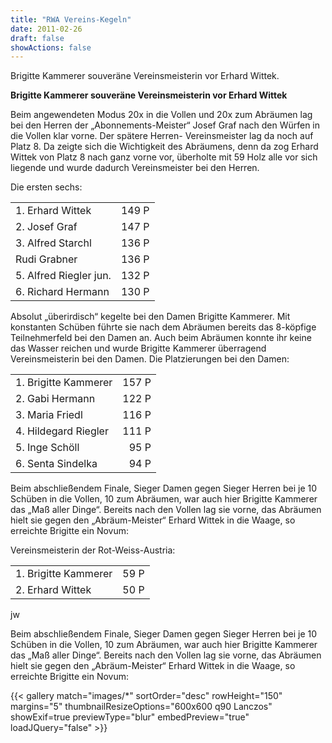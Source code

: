 ```yaml
---
title: "RWA Vereins-Kegeln"
date: 2011-02-26
draft: false
showActions: false
---
```

Brigitte Kammerer souveräne Vereinsmeisterin vor Erhard Wittek.
<!--more-->

**Brigitte Kammerer souveräne Vereinsmeisterin vor Erhard Wittek**

Beim angewendeten Modus 20x in die Vollen und 20x zum Abräumen lag bei den Herren der „Abonnements-Meister“ Josef Graf nach den Würfen in die Vollen klar vorne. Der spätere Herren- Vereinsmeister lag da noch auf Platz 8. Da zeigte sich die Wichtigkeit des Abräumens, denn da zog Erhard Wittek von Platz 8 nach ganz vorne vor, überholte mit 59 Holz alle vor sich liegende und wurde dadurch Vereinsmeister bei den Herren.

Die ersten sechs:


|                          |        |
| -------------------------- | -------: |
| 1\. Erhard Wittek        | 149 P |
| 2\. Josef Graf           |  147 P |
| 3\. Alfred Starchl       |  136 P |
| Rudi Grabner             |  136 P |
| 5\. Alfred Riegler jun\. |  132 P |
| 6\. Richard Hermann      |  130 P |

Absolut „überirdisch“ kegelte bei den Damen Brigitte Kammerer. Mit konstanten Schüben führte sie nach dem Abräumen bereits das 8-köpfige Teilnehmerfeld bei den Damen an. Auch beim Abräumen konnte ihr keine das Wasser reichen und wurde Brigitte Kammerer überragend Vereinsmeisterin bei den Damen.
Die Platzierungen bei den Damen:


|                       |        |
| ----------------------- | -------: |
| 1\. Brigitte Kammerer | 157 P |
| 2\. Gabi Hermann      | 122 P |
| 3\. Maria Friedl      |  116 P |
| 4\. Hildegard Riegler |  111 P |
| 5\. Inge Schöll      |   95 P |
| 6\. Senta Sindelka    |   94 P |

Beim abschließendem Finale, Sieger Damen gegen Sieger Herren bei je 10 Schüben in die Vollen, 10 zum Abräumen, war auch hier Brigitte Kammerer das „Maß aller Dinge“. Bereits nach den Vollen lag sie vorne, das Abräumen hielt sie gegen den „Abräum-Meister“ Erhard Wittek in die Waage, so erreichte Brigitte ein Novum:

Vereinsmeisterin der Rot-Weiss-Austria:


|                       |       |
| ----------------------- | ------: |
| 1\. Brigitte Kammerer | 59 P |
| 2\. Erhard Wittek     | 50 P |

jw

Beim abschließendem Finale, Sieger Damen gegen Sieger Herren bei je 10 Schüben in die Vollen, 10 zum Abräumen, war auch hier Brigitte Kammerer das „Maß aller Dinge“. Bereits nach den Vollen lag sie vorne, das Abräumen hielt sie gegen den „Abräum-Meister“ Erhard Wittek in die Waage, so erreichte Brigitte ein Novum:

{{< gallery match="images/*" sortOrder="desc" rowHeight="150" margins="5" thumbnailResizeOptions="600x600 q90 Lanczos" showExif=true previewType="blur" embedPreview="true" loadJQuery="false" >}}
